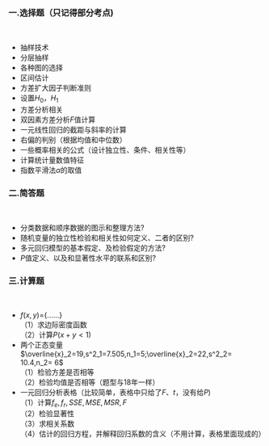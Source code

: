 ### 一.选择题（只记得部分考点)
​

 - 抽样技术
- 分层抽样
- 各种图的选择
- 区间估计
- 方差扩大因子判断准则
- 设置$H_0，H_1$
- 方差分析相关
- 双因素方差分析$F$值计算
- 一元线性回归的截距与斜率的计算
- 右偏的判别（根据均值和中位数）
- 一些概率相关的公式（设计独立性、条件、相关性等）
- 计算统计量数值特征
- 指数平滑法$\alpha$的取值
​

 ### 二.简答题
​

 -  分类数据和顺序数据的图示和整理方法? 
-  随机变量的独立性检验和相关性如何定义、二者的区别? 
-  多元回归模型的基本假定、及检验假定的方法? 
-  $P$值定义、以及和显著性水平的联系和区别? 
​

 ### 三.计算题
​

 -  $f (x, y)=${......}<br />（1）求边际密度函数<br />（2）计算$P(x+y<1)$ 
-  两个正态变量$\overline{x}_2=19,s^2_1=7.505,n_1=5;\overline{x}_2=22,s^2_2= 10.4,n_2= 6$<br />（1）检验方差是否相等<br />（2）检验均值是否相等（题型与18年一样） 
-  一元回归分析表格（比较简单，表格中只给了$F$、$t$，没有给$P$)<br />（1）计算$f_e, f_r,SSE,MSE,MSR,F$<br />（2）检验显著性<br />（3）求相关系数<br />（4）估计的回归方程，并解释回归系数的含义（不用计算，表格里面现成的） 
